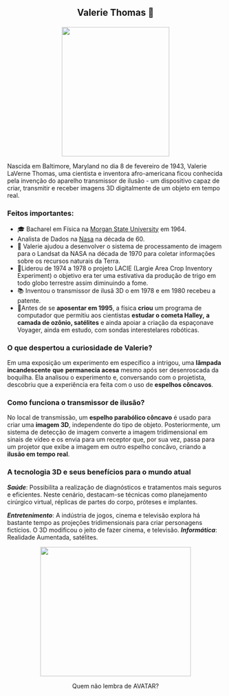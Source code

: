 ##  <p align="center"> Valerie Thomas :crown:</p>

<p align="center"><img src="https://upload.wikimedia.org/wikipedia/commons/thumb/8/82/Valerie_L._Thomas_standing_with_a_stack_of_early_Landsat_Computer_Compatible_Tapes.jpg/367px-Valerie_L._Thomas_standing_with_a_stack_of_early_Landsat_Computer_Compatible_Tapes.jpg" width="250" height="300" /></p>

Nascida em Baltimore, Maryland no dia 8 de fevereiro de 1943, Valerie LaVerne Thomas, uma cientista e inventora afro-americana ficou conhecida pela invenção do aparelho transmissor de ilusão - um dispositivo capaz de criar, transmitir e receber imagens 3D digitalmente de um objeto em tempo real.

### Feitos importantes:
*  :mortar_board: Bacharel em Física na [Morgan State University](https://www.britannica.com/topic/Morgan-State-University) em 1964.
* Analista de Dados na [Nasa](https://www.nasa.gov/) na década de 60.
* :satellite: Valerie  ajudou a desenvolver o sistema de processamento de imagem para o Landsat da NASA na década de 1970 para coletar informações sobre os recursos naturais da Terra.
* :seedling:Liderou de 1974 a 1978 o projeto LACIE (Largie Area Crop Inventory Experiment) o objetivo era ter uma estivativa da produção de trigo em todo globo terrestre assim diminuindo a fome.
* :books: Inventou o transmissor de ilusã 3D o em 1978 e em 1980 recebeu a patente.
* :rocket:Antes de se **aposentar em 1995**, a física **criou** um programa de computador que permitiu aos cientistas **estudar o cometa Halley,**  **a camada de ozônio, satélites** e ainda apoiar a criação da espaçonave Voyager, ainda em estudo, com sondas interestelares robóticas.
### O que despertou a curiosidade de Valerie?
Em uma exposição um experimento em específico a intrigou, uma **lâmpada incandescente**  **que**  **permanecia acesa** mesmo após ser desenroscada da boquilha. Ela analisou o experimento e, conversando com o projetista, descobriu que a experiência era feita com o uso de **espelhos côncavos**.
 
### Como funciona o transmissor de ilusão?
No local de transmissão, um **espelho parabólico côncavo** é usado ​​para criar uma **imagem 3D**, independente do tipo de objeto. Posteriormente, um sistema de detecção de imagem converte a imagem tridimensional em sinais de vídeo e os envia para um receptor que, por sua vez, passa para um projetor que exibe a imagem em outro espelho concâvo, criando a **ilusão em tempo real**.
### A tecnologia 3D e seus benefícios para o mundo atual
***Saúde***: Possibilita a realização de diagnósticos e tratamentos mais seguros e eficientes. Neste cenário, destacam-se técnicas como planejamento cirúrgico virtual, réplicas de partes do corpo, próteses e implantes.

***Entretenimento***: A indústria de jogos, cinema e televisão explora há bastante tempo as projeções tridimensionais para criar personagens fictícios. O 3D modificou o jeito de fazer cinema, e televisão.
***Informática***: Realidade Aumentada, satélites.

<p align="center"><img src="https://www.cnnbrasil.com.br/wp-content/uploads/sites/12/2021/06/15699_A429F3629477FA36.jpg?w=876&h=484&crop=1" width="350" height="300"/></p>

<p align="center">Quem não lembra de AVATAR? 





